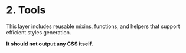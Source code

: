 # 2. Tools 

This layer includes reusable mixins, functions, and helpers that support efficient styles generation.

**It should not output any CSS itself.**